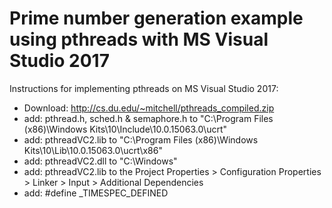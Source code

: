 # Prime number generation example using pthreads with MS Visual Studio 2017

Instructions for implementing pthreads on MS Visual Studio 2017:
* Download: http://cs.du.edu/~mitchell/pthreads_compiled.zip
* add: pthread.h, sched.h & semaphore.h to "C:\Program Files (x86)\Windows Kits\10\Include\10.0.15063.0\ucrt"
* add: pthreadVC2.lib to "C:\Program Files (x86)\Windows Kits\10\Lib\10.0.15063.0\ucrt\x86"
* add: pthreadVC2.dll to "C:\Windows"
* add: pthreadVC2.lib to the Project Properties > Configuration Properties > Linker > Input > Additional Dependencies
* add: #define _TIMESPEC_DEFINED 
